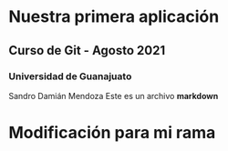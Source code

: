 # Nuestra primera aplicación 
## Curso de Git - Agosto 2021
### Universidad de Guanajuato
Sandro Damián Mendoza
Este es un archivo **markdown**

# Modificación para mi rama